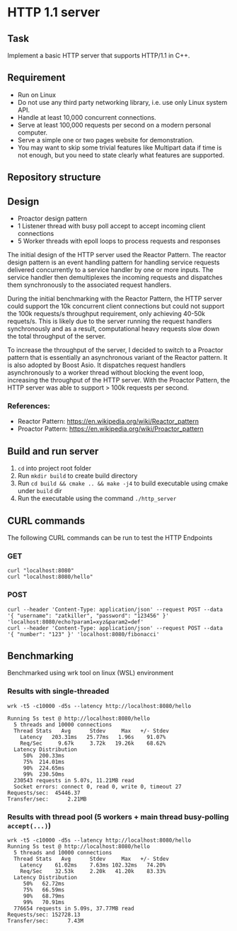 # HTTP 1.1 server

## Task
Implement a basic HTTP server that supports HTTP/1.1 in C++.

## Requirement
- Run on Linux
- Do not use any third party networking library, i.e. use only Linux system API.
- Handle at least 10,000 concurrent connections.
- Serve at least 100,000 requests per second on a modern personal computer.
- Serve a simple one or two pages website for demonstration.
- You may want to skip some trivial features like Multipart data if time is not enough, but you need to state clearly what features are supported.

## Repository structure

## Design
- Proactor design pattern
- 1 Listener thread with busy poll accept to accept incoming client connections
- 5 Worker threads with epoll loops to process requests and responses

The initial design of the HTTP server used the Reactor Pattern. The reactor design pattern is an event handling pattern for handling service requests delivered concurrently to a service handler by one or more inputs. The service handler then demultiplexes the incoming requests and dispatches them synchronously to the associated request handlers. 

During the initial benchmarking with the Reactor Pattern, the HTTP server could support the 10k concurrent client connections but could not support the 100k requests/s throughput requirement, only achieving 40-50k requets/s. This is likely due to the server running the request handlers synchronously and as a result, computational heavy requests slow down the total throughput of the server.

To increase the throughput of the server, I decided to switch to a Proactor pattern that is essentially an asynchronous variant of the Reactor pattern. It is also adopted by Boost Asio. It dispatches request handlers asynchronously to a worker thread without blocking the event loop, increasing the throughput of the HTTP server. With the Proactor Pattern, the HTTP server was able to support > 100k requests per second.


### References:
- Reactor Pattern: https://en.wikipedia.org/wiki/Reactor_pattern
- Proactor Pattern: https://en.wikipedia.org/wiki/Proactor_pattern


## Build and run server
1. `cd` into project root folder
2. Run `mkdir build` to create build directory 
3. Run `cd build && cmake .. && make -j4` to build executable using cmake under `build` dir
4. Run the executable using the command `./http_server`

## CURL commands

The following CURL commands can be run to test the HTTP Endpoints

### GET
```
curl "localhost:8080"
curl "localhost:8080/hello"
```

### POST

```
curl --header 'Content-Type: application/json' --request POST --data '{ "username": "zatkiller", "password": "123456" }' 'localhost:8080/echo?param1=xyz&param2=def'
curl --header 'Content-Type: application/json' --request POST --data '{ "number": "123" }' 'localhost:8080/fibonacci'
```

## Benchmarking

Benchmarked using wrk tool on linux (WSL) environment

### Results with single-threaded

```
wrk -t5 -c10000 -d5s --latency http://localhost:8080/hello

Running 5s test @ http://localhost:8080/hello
  5 threads and 10000 connections
  Thread Stats   Avg      Stdev     Max   +/- Stdev
    Latency   203.31ms   25.77ms   1.96s    91.07%
    Req/Sec     9.67k     3.72k   19.26k    68.62%
  Latency Distribution
     50%  200.33ms
     75%  214.01ms
     90%  224.65ms
     99%  230.50ms
  230543 requests in 5.07s, 11.21MB read
  Socket errors: connect 0, read 0, write 0, timeout 27
Requests/sec:  45446.37
Transfer/sec:      2.21MB
```

### Results with thread pool (5 workers + main thread busy-polling `accept(...)`)

```
wrk -t5 -c10000 -d5s --latency http://localhost:8080/hello
Running 5s test @ http://localhost:8080/hello
  5 threads and 10000 connections
  Thread Stats   Avg      Stdev     Max   +/- Stdev
    Latency    61.02ms    7.63ms 102.32ms   74.20%
    Req/Sec    32.53k     2.20k   41.20k    83.33%
  Latency Distribution
     50%   62.72ms
     75%   66.59ms
     90%   68.79ms
     99%   70.91ms
  776654 requests in 5.09s, 37.77MB read
Requests/sec: 152728.13
Transfer/sec:      7.43M
```
